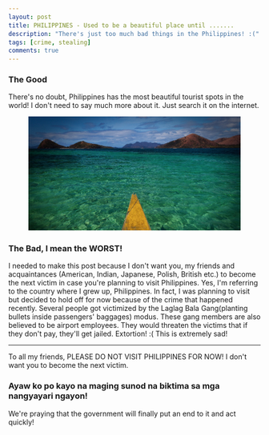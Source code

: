 ```yaml
---
layout: post
title: PHILIPPINES - Used to be a beautiful place until .......
description: "There's just too much bad things in the Philippines! :("
tags: [crime, stealing]
comments: true
---
```


### The Good

There's no doubt, Philippines has the most beautiful tourist spots in the world! I don't need to say much more about it. Just search it on the internet.

<figure>
    <a href="/images/yellowboat.jpg"><img src="/images/yellowboat.jpg"></a>
</figure>

### The Bad, I mean the WORST!

I needed to make this post because I don't want you, my friends and acquaintances (American, Indian, Japanese, Polish, British etc.) to become the next victim in case you're planning to visit Philippines. Yes, I'm referring to the country where I grew up, Philippines. In fact, I was planning to visit but decided to hold off for now because of the crime that happened recently. Several people got victimized by the Laglag Bala Gang(planting bullets inside passengers' baggages) modus. These gang members are also believed to be airport employees. They would threaten the victims that if they don't pay, they'll get jailed. Extortion! :( This is extremely sad!

---
To all my friends, PLEASE DO NOT VISIT PHILIPPINES FOR NOW! I don't want you to become the next victim.

### Ayaw ko po kayo na maging sunod na biktima sa mga nangyayari ngayon!

We're praying that the government will finally put an end to it and act quickly!
